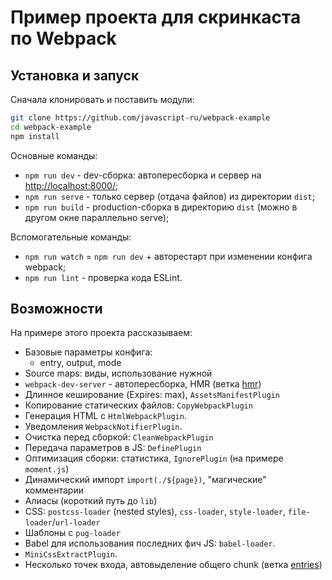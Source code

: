 # Пример проекта для скринкаста по Webpack

## Установка и запуск

Сначала клонировать и поставить модули:
```bash
git clone https://github.com/javascript-ru/webpack-example
cd webpack-example
npm install
```

Основные команды:

* `npm run dev` - dev-сборка: автопересборка и сервер на <http://localhost:8000/>;
* `npm run serve` - только сервер (отдача файлов) из директории `dist`;
* `npm run build` - production-сборка в директорию `dist` (можно в другом окне параллельно serve);

Вспомогательные команды:

* `npm run watch` = `npm run dev` + авторестарт при изменении конфига webpack;
* `npm run lint` - проверка кода ESLint.

## Возможности

На примере этого проекта рассказываем:

* Базовые параметры конфига:
  - entry, output, mode
* Source maps: виды, использование нужной
* `webpack-dev-server` - автопересборка, HMR (ветка [hmr](https://github.com/javascript-ru/webpack-example/tree/hmr))
* Длинное кеширование (Expires: max), `AssetsManifestPlugin`
* Копирование статических файлов: `CopyWebpackPlugin`
* Генерация HTML c `HtmlWebpackPlugin`.
* Уведомления `WebpackNotifierPlugin`.
* Очистка перед сборкой: `CleanWebpackPlugin`
* Передача параметров в JS: `DefinePlugin`
* Оптимизация сборки: статистика, `IgnorePlugin` (на примере `moment.js`)
* Динамический импорт `import(./${page})`, "магические" комментарии
* Алиасы (короткий путь до `lib`)
* CSS: `postcss-loader` (nested styles), `css-loader`, `style-loader`, `file-loader`/`url-loader`
* Шаблоны с `pug-loader`
* Babel для использования последних фич JS: `babel-loader`.
* `MiniCssExtractPlugin`.
* Несколько точек входа, автовыделение общего chunk (ветка [entries](https://github.com/javascript-ru/webpack-example/tree/entries))
